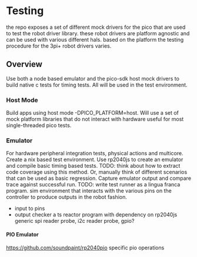 # Testing

the repo exposes a set of different mock drivers for the pico that are used to test the robot driver library. these robot drivers are platform agnostic and can be used with various different hals. based on the platform the testing procedure for the 3pi+ robot drivers varies.

## Overview
Use both a node based emulator and the pico-sdk host mock drivers to build native c tests for timing tests. All will be used in the test environment.
### Host Mode
Build apps using host mode -DPICO_PLATFORM=host. Will use a set of mock platform libraries that do not interact with hardware useful for most single-threaded
pico tests. 
### Emulator
For hardware peripheral integration tests, physical actions and multicore.
Create a nix based test environment.
Use rp2040js to create an emulator and compile basic
timing based tests. 
TODO: think about how to extract code coverage
using this method. 
Or, manually think of different scenarios that can be used as basic regression.
Capture emulator output and compare trace against successful run.
TODO: write test runner as a lingua franca program. sim environment that
interacts with the various pins on the controller to produce outputs
in the robot fashion.
- input to pins
- output checker
a ts reactor program with dependency on rp2040js
generic spi reader probe, i2c reader probe, gpio?
#### PIO Emulator
https://github.com/soundpaint/rp2040pio specific pio operations

